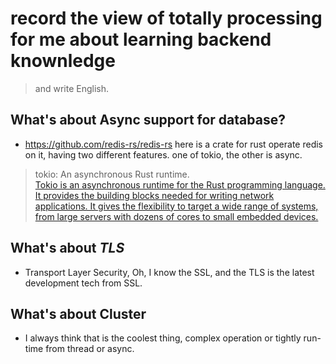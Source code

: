 #  record the view of totally processing for me about learning backend knownledge
> and write English.
## What's about Async support for database? 
 - https://github.com/redis-rs/redis-rs here is a crate for rust operate redis on it, having two different features. 
 one of tokio, the other is async.
 > tokio: An asynchronous Rust runtime.  
 [Tokio is an asynchronous runtime for the Rust programming language. It provides the building blocks needed for writing network applications. It gives the flexibility to target a wide range of systems, from large servers with dozens of cores to small embedded devices.](https://tokio.rs)
 
## What's about __*TLS*__
 - Transport Layer Security, Oh, I know the SSL, and the TLS is the latest development tech from SSL.

## What's about Cluster
 - I always think that is the coolest thing, complex operation or tightly run-time from thread or async.

